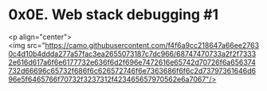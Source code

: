 # 0x0E. Web stack debugging #1 

<p align="center"> 
<img src="https://camo.githubusercontent.com/f4f6a9cc218647a66ee27630c4d10b4ddda277a57fac3ea2655073187c7dc966/68747470733a2f2f73332e616d617a6f6e6177732e636f6d2f696e7472616e65742d70726f6a656374732d66696c65732f686f6c626572746f6e7363686f6f6c2d73797361646d696e5f6465766f70732f3237312f423465657970562e6a7067"/> 
</p>


